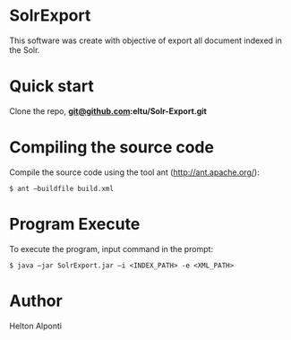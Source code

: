 SolrExport
==========
This software was create with objective of export all document indexed in the Solr. 

Quick start
==========
  Clone the repo, <b>git@github.com:eltu/Solr-Export.git</b>

Compiling the source code
===========
  
  Compile the source code using the tool ant (http://ant.apache.org/):
  
  	$ ant –buildfile build.xml

Program Execute
===========
  
  To execute the program, input command in the prompt:
  
  	$ java –jar SolrExport.jar –i <INDEX_PATH> -e <XML_PATH>

Author
===========
  Helton Alponti

